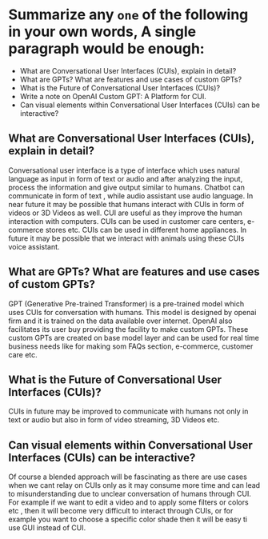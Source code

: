 # Summarize any `one` of the following in your own words, A single paragraph would be enough:
- What are Conversational User Interfaces (CUIs), explain in detail?
- What are GPTs? What are features and use cases of custom GPTs?
- What is the Future of Conversational User Interfaces (CUIs)?
- Write a note on OpenAI Custom GPT: A Platform for CUI.
- Can visual elements within Conversational User Interfaces (CUIs) can be interactive?


## What are Conversational User Interfaces (CUIs), explain in detail?
Conversational user interface is a type of interface which uses natural language as input in form of text or audio and after analyzing the input, process the information and give output similar to humans.
Chatbot can communicate in form of text , while audio assistant use audio language. In near future it may be possible that humans interact with CUIs in form of videos or 3D Videos as well.
CUI are useful as they improve the human interaction with computers. CUIs can be used in customer care centers, e-commerce stores etc. CUIs can be used in different home appliances.
In future it may be possible that we interact with animals using these CUIs voice assistant.

## What are GPTs? What are features and use cases of custom GPTs?
GPT (Generative Pre-trained Transformer) is a pre-trained model which uses CUIs for conversation with humans. This model is designed by openai firm and it is trained on the data available over internet. OpenAI also facilitates its user buy providing the facility to make custom GPTs. These custom GPTs are created on base model layer and can be used for real time business needs like for making som FAQs section, e-commerce, customer care etc.   

## What is the Future of Conversational User Interfaces (CUIs)?
CUIs in future may be improved to communicate with humans not only in text or audio but also in form of video streaming, 3D Videos etc.

## Can visual elements within Conversational User Interfaces (CUIs) can be interactive?
Of course a blended approach will be fascinating as there are use cases when we cant relay on CUIs only as it may consume more time and can lead to misunderstanding due to unclear conversation of humans through CUI. For example if we want to edit a video and to apply some filters or colors etc , then it will become very difficult to interact through CUIs, or for example you want to choose a specific color shade then it will be easy ti use GUI instead of CUI.